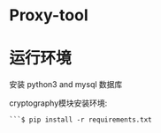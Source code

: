 # Proxy-tool

# 运行环境
安装 python3 and mysql 数据库

cryptography模块安装环境:

```sudo yum install gcc libffi-devel python-devel openssl-devel
```$ pip install -r requirements.txt

